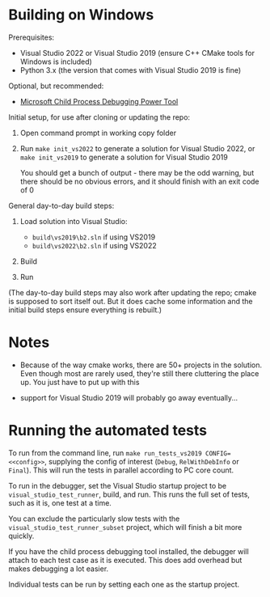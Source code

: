# Building on Windows

Prerequisites:

- Visual Studio 2022 or Visual Studio 2019 (ensure C++ CMake tools
  for Windows is included)
- Python 3.x (the version that comes with Visual Studio 2019 is fine)
  
Optional, but recommended:

- [Microsoft Child Process Debugging Power Tool](https://marketplace.visualstudio.com/items?itemName=GreggMiskelly.MicrosoftChildProcessDebuggingPowerTool)

Initial setup, for use after cloning or updating the repo:

1. Open command prompt in working copy folder 

2. Run `make init_vs2022` to generate a solution for Visual Studio
   2022, or `make init_vs2019` to generate a solution for Visual
   Studio 2019
   
   You should get a bunch of output - there may be the odd warning,
   but there should be no obvious errors, and it should finish with an
   exit code of 0

General day-to-day build steps:

1. Load solution into Visual Studio:

   - `build\vs2019\b2.sln` if using VS2019
   - `build\vs2022\b2.sln` if using VS2022

2. Build

3. Run

(The day-to-day build steps may also work after updating the repo;
cmake is supposed to sort itself out. But it does cache some
information and the initial build steps ensure everything is rebuilt.)

# Notes

- Because of the way cmake works, there are 50+ projects in the
  solution. Even though most are rarely used, they're still there
  cluttering the place up. You just have to put up with this
  
- support for Visual Studio 2019 will probably go away eventually...

# Running the automated tests

To run from the command line, run `make run_tests_vs2019
CONFIG=<<config>>`, supplying the config of interest (`Debug`,
`RelWithDebInfo` or `Final`). This will run the tests in parallel
according to PC core count.

To run in the debugger, set the Visual Studio startup project to be
`visual_studio_test_runner`, build, and run. This runs the full set of
tests, such as it is, one test at a time.

You can exclude the particularly slow tests with the
`visual_studio_test_runner_subset` project, which will finish a bit
more quickly.

If you have the child process debugging tool installed, the debugger
will attach to each test case as it is executed. This does add
overhead but makes debugging a lot easier.

Individual tests can be run by setting each one as the startup
project.
